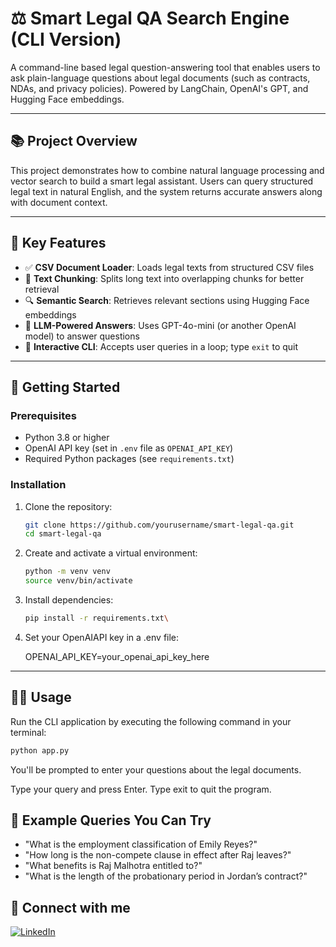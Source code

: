 # ⚖️ Smart Legal QA Search Engine (CLI Version)

A command-line based legal question-answering tool that enables users to ask plain-language questions 
about legal documents (such as contracts, NDAs, and privacy policies). Powered by LangChain, OpenAI's GPT, 
and Hugging Face embeddings.

---

## 📚 Project Overview

This project demonstrates how to combine natural language processing and vector search to build a smart 
legal assistant. Users can query structured legal text in natural English, and the system returns accurate 
answers along with document context.

---

## 🧠 Key Features

- ✅ **CSV Document Loader**: Loads legal texts from structured CSV files
- 🧩 **Text Chunking**: Splits long text into overlapping chunks for better retrieval
- 🔍 **Semantic Search**: Retrieves relevant sections using Hugging Face embeddings
- 🧠 **LLM-Powered Answers**: Uses GPT-4o-mini (or another OpenAI model) to answer questions
- 🧪 **Interactive CLI**: Accepts user queries in a loop; type `exit` to quit

---

## 🚀 Getting Started

### Prerequisites

- Python 3.8 or higher
- OpenAI API key (set in `.env` file as `OPENAI_API_KEY`)
- Required Python packages (see `requirements.txt`)

### Installation

1. Clone the repository:

   ```bash
   git clone https://github.com/yourusername/smart-legal-qa.git
   cd smart-legal-qa
   ```

2. Create and activate a virtual environment:

   ```bash
   python -m venv venv
   source venv/bin/activate
   ```

3. Install dependencies:

   ```bash
   pip install -r requirements.txt\
   ```

4. Set your OpenAIAPI key in a .env file:

   OPENAI_API_KEY=your_openai_api_key_here
---

## 🧑‍💻 Usage

Run the CLI application by executing the following command in your terminal:

   ```bash
   python app.py
   ```

You'll be prompted to enter your questions about the legal documents.

Type your query and press Enter.
Type exit to quit the program.

## 💬 Example Queries You Can Try

- "What is the employment classification of Emily Reyes?"
- "How long is the non-compete clause in effect after Raj leaves?"
- "What benefits is Raj Malhotra entitled to?"
- "What is the length of the probationary period in Jordan’s contract?"


## 📇 Connect with me

[![LinkedIn](https://img.shields.io/badge/LinkedIn-blue?style=flat&logo=linkedin)](https://www.linkedin.com/in/michael-carrington-a34314368)


